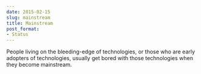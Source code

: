 ```yaml
---
date: 2015-02-15
slug: mainstream
title: Mainstream
post_format:
- Status
---
```


People living on the bleeding-edge of technologies, or those who are early adopters of technologies, usually get bored with those technologies when they become mainstream.
